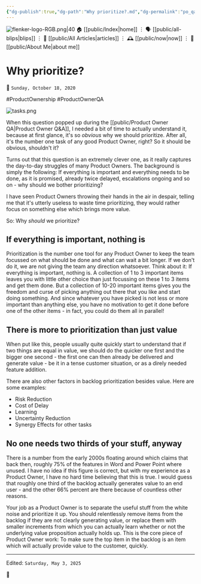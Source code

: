 ```yaml
---
{"dg-publish":true,"dg-path":"Why prioritize?.md","dg-permalink":"po_qa/why-prioritize/","permalink":"/po_qa/why-prioritize/","title":"Why prioritize?"}
---
```



<div class="transclusion internal-embed is-loaded"><div class="markdown-embed">




![flenker-logo-RGB.png|40](/img/user/attachments/flenker-logo-RGB.png)
🏠 [[public/Index\|home]]  ⋮ 🗣️ [[public/all-blips\|blips]] ⋮  📝 [[public/All Articles\|articles]]  ⋮ 🕰️ [[public/now\|now]] ⋮ 🪪 [[public/About Me\|about me]]


</div></div>


# Why prioritize?
<p><span>📆 <code>Sunday, October 18, 2020</code></span></p>
#ProductOwnership  #ProductOwnerQA

![tasks.png](/img/user/attachments/tasks.png)

When this question popped up during the [[public/Product Owner QA\|Product Owner Q&A]], I needed a bit of time to actually understand it, because at first glance, it's so _obvious_ why we should prioritize. After all, it's the number one task of any good Product Owner, right? So it should be obvious, shouldn't it?

Turns out that this question is an extremely clever one, as it really captures the day-to-day struggles of many Product Owners. The background is simply the following: If everything is important and everything needs to be done, as it is promised, already twice delayed, escalations ongoing and so on - why should we bother prioritizing?

I have seen Product Owners throwing their hands in the air in despair, telling me that it's utterly useless to waste time prioritizing, they would rather focus on something else which brings more value.

So: Why _should_ we prioritize?

## If everything is important, nothing is

Prioritization is the number one tool for any Product Owner to keep the team focussed on what should be done and what can wait a bit longer. If we don't do it, we are not giving the team any direction whatsoever. Think about it: If everything is important, nothing is. A collection of 1 to 3 important items leaves you with little other choice than just focussing on these 1 to 3 items and get them done. But a collection of 10-20 important items gives you the freedom and curse of picking anything out there that you like and start doing something. And since whatever you have picked is not less or more important than anything else, you have no motivation to get it done before one of the other items - in fact, you could do them all in parallel!

## There is more to prioritization than just value

When put like this, people usually quite quickly start to understand that if two things are equal in value, we should do the quicker one first and the bigger one second - the first one can then already be delivered and generate value - be it in a tense customer situation, or as a direly needed feature addition.

There are also other factors in backlog prioritization besides value. Here are some examples:

- Risk Reduction
- Cost of Delay
- Learning
- Uncertainty Reduction
- Synergy Effects for other tasks

## No one needs two thirds of your stuff, anyway
There is a number from the early 2000s floating around which claims that back then, roughly 75% of the features in Word and Power Point where unused. I have no idea if this figure is correct, but with my experience as a Product Owner, I have no hard time believing that this is true. I would guess that roughly one third of the backlog actually generates value to an end user - and the other 66% percent are there because of countless other reasons.

Your job as a Product Owner is to separate the useful stuff from the white noise and prioritize it up.  You should relentlessly remove items from the backlog if they are not clearly generating value, or replace them with smaller increments from which you can  actually learn whether or not the underlying value proposition actually holds up. This is the core piece of Product Owner work: To make sure the top item in the backlog is an item which will actually provide value to the customer, quickly.

- - -
<p><span>Edited: <code>Saturday, May 3, 2025</code></span></p>
👾
